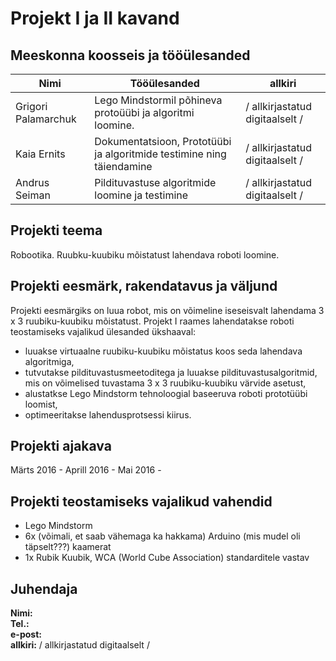 # Projekt I ja II kavand

## Meeskonna koosseis ja tööülesanded  

| Nimi  | Tööülesanded  | allkiri  |
|---|---|---|
| Grigori Palamarchuk  | Lego Mindstormil põhineva protoüübi ja algoritmi loomine.  | / allkirjastatud digitaalselt /  |
| Kaia Ernits  | Dokumentatsioon, Prototüübi ja algoritmide testimine ning täiendamine  | / allkirjastatud digitaalselt /  |
| Andrus Seiman  | Pildituvastuse algoritmide loomine ja testimine  | / allkirjastatud digitaalselt /  |

## Projekti teema
Robootika. Ruubku-kuubiku mõistatust lahendava roboti loomine.


## Projekti eesmärk, rakendatavus ja väljund
Projekti eesmärgiks on luua robot, mis on võimeline iseseisvalt lahendama 3 x 3 ruubiku-kuubiku mõistatust. Projekt I raames lahendatakse roboti teostamiseks vajalikud ülesanded ükshaaval:
- luuakse virtuaalne ruubiku-kuubiku mõistatus koos seda lahendava algoritmiga,
- tutvutakse pildituvastusmeetoditega ja luuakse pildituvastusalgoritmid, mis on võimelised tuvastama 3 x 3 ruubiku-kuubiku värvide asetust,
- alustatkse Lego Mindstorm tehnoloogial baseeruva roboti prototüübi loomist,
- optimeeritakse lahendusprotsessi kiirus.

## Projekti ajakava
Märts 2016 - 
Aprill 2016 - 
Mai 2016 - 

## Projekti teostamiseks vajalikud vahendid
- Lego Mindstorm
- 6x (võimali, et saab vähemaga ka hakkama) Arduino (mis mudel oli täpselt???) kaamerat
- 1x Rubik Kuubik, WCA (World Cube Association) standarditele vastav

## Juhendaja
__Nimi:__  
__Tel.:__  
__e-post:__  
__allkiri:__ / allkirjastatud digitaalselt /
